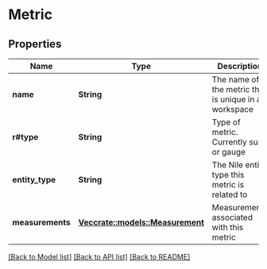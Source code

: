 # Metric

## Properties

Name | Type | Description | Notes
------------ | ------------- | ------------- | -------------
**name** | **String** | The name of the metric that is unique in a workspace | 
**r#type** | **String** | Type of metric. Currently sum or gauge | 
**entity_type** | **String** | The Nile entity type this metric is related to | 
**measurements** | [**Vec<crate::models::Measurement>**](Measurement.md) | Measurements associated with this metric | 

[[Back to Model list]](../README.md#documentation-for-models) [[Back to API list]](../README.md#documentation-for-api-endpoints) [[Back to README]](../README.md)


